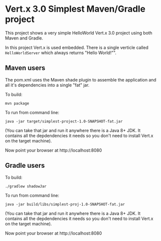 # Vert.x 3.0 Simplest Maven/Gradle project

This project shows a very simple HelloWorld Vert.x 3.0 project using both Maven and Gradle.

In this project Vert.x is used embedded. There is a single verticle called `HelloWorldServer` which always returns "Hello World!"".

## Maven users

The pom.xml uses the Maven shade plugin to assemble the application and all it's dependencies into a single "fat" jar.

To build:

    mvn package

To run from command line:

    java -jar target/simplest-project-1.0-SNAPSHOT-fat.jar

(You can take that jar and run it anywhere there is a Java 8+ JDK. It contains all the depdendencies it needs so you
don't need to install Vert.x on the target machine).

Now point your browser at http://localhost:8080

## Gradle users

To build:

    ./gradlew shadowJar

To run from command line:

    java -jar build/libs/simplest-proj-1.0-SNAPSHOT-fat.jar
    
(You can take that jar and run it anywhere there is a Java 8+ JDK. It contains all the depdendencies it needs so you
don't need to install Vert.x on the target machine).

Now point your browser at http://localhost:8080


